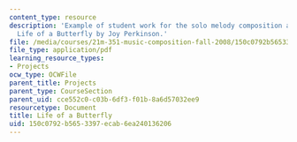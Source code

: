 ```yaml
---
content_type: resource
description: 'Example of student work for the solo melody composition assignment:
  Life of a Butterfly by Joy Perkinson.'
file: /media/courses/21m-351-music-composition-fall-2008/150c0792b5653397ecab6ea240136206_perkinsn_butrfly.pdf
file_type: application/pdf
learning_resource_types:
- Projects
ocw_type: OCWFile
parent_title: Projects
parent_type: CourseSection
parent_uid: cce552c0-c03b-6df3-f01b-8a6d57032ee9
resourcetype: Document
title: Life of a Butterfly
uid: 150c0792-b565-3397-ecab-6ea240136206
---
```

